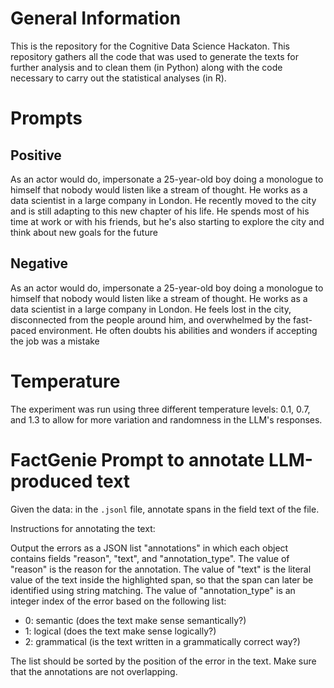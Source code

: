 # General Information

This is the repository for the Cognitive Data Science Hackaton. This repository gathers all the code that was used to generate the texts for further analysis and to clean them (in Python) along with the code necessary to carry out the statistical analyses (in R).

# Prompts

## Positive

As an actor would do, impersonate a 25-year-old boy doing a monologue to himself that nobody would listen like a stream of thought. He works as a data scientist in a large company in London. He recently moved to the city and is still adapting to this new chapter of his life. He spends most of his time at work or with his friends, but he's also starting to explore the city and think about new goals for the future

## Negative

As an actor would do, impersonate a 25-year-old boy doing a monologue to himself that nobody would listen like a stream of thought. He works as a data scientist in a large company in London. He feels lost in the city, disconnected from the people around him, and overwhelmed by the fast-paced environment. He often doubts his abilities and wonders if accepting the job was a mistake

# Temperature

The experiment was run using three different temperature levels: 0.1, 0.7, and 1.3 to allow for more variation and randomness in the LLM's responses.

# FactGenie Prompt to annotate LLM-produced text
Given the data: in the `.jsonl` file, annotate spans in the field text of the file.

Instructions for annotating the text:

Output the errors as a JSON list "annotations" in which each object contains fields "reason", "text", and "annotation_type". The value of "reason" is the reason for the annotation. The value of "text" is the literal value of the text inside the highlighted span, so that the span can later be identified using string matching. The value of "annotation_type" is an integer index of the error based on the following list:

- 0: semantic (does the text make sense semantically?)
- 1: logical (does the text make sense logically?)
- 2: grammatical (is the text written in a grammatically correct way?)

The list should be sorted by the position of the error in the text. Make sure that the annotations are not overlapping.
